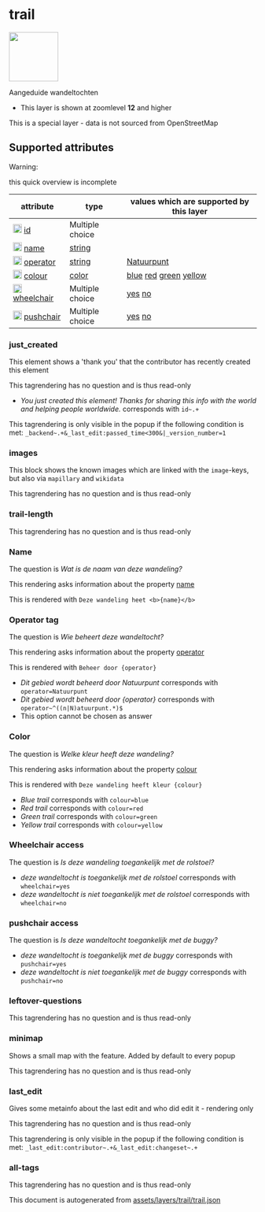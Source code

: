 [//]: # (WARNING: this file is automatically generated. Please find the sources at the bottom and edit those sources)

 trail 
=======



<img src='https://mapcomplete.osm.be/./assets/layers/trail/trail.svg' height="100px"> 

Aangeduide wandeltochten






  - This layer is shown at zoomlevel **12** and higher


This is a special layer - data is not sourced from OpenStreetMap



 Supported attributes 
----------------------



Warning: 

this quick overview is incomplete



attribute | type | values which are supported by this layer
----------- | ------ | ------------------------------------------
[<img src='https://mapcomplete.osm.be/assets/svg/statistics.svg' height='18px'>](https://taginfo.openstreetmap.org/keys/id#values) [id](https://wiki.openstreetmap.org/wiki/Key:id) | Multiple choice | 
[<img src='https://mapcomplete.osm.be/assets/svg/statistics.svg' height='18px'>](https://taginfo.openstreetmap.org/keys/name#values) [name](https://wiki.openstreetmap.org/wiki/Key:name) | [string](../SpecialInputElements.md#string) | 
[<img src='https://mapcomplete.osm.be/assets/svg/statistics.svg' height='18px'>](https://taginfo.openstreetmap.org/keys/operator#values) [operator](https://wiki.openstreetmap.org/wiki/Key:operator) | [string](../SpecialInputElements.md#string) | [Natuurpunt](https://wiki.openstreetmap.org/wiki/Tag:operator%3DNatuurpunt)
[<img src='https://mapcomplete.osm.be/assets/svg/statistics.svg' height='18px'>](https://taginfo.openstreetmap.org/keys/colour#values) [colour](https://wiki.openstreetmap.org/wiki/Key:colour) | [color](../SpecialInputElements.md#color) | [blue](https://wiki.openstreetmap.org/wiki/Tag:colour%3Dblue) [red](https://wiki.openstreetmap.org/wiki/Tag:colour%3Dred) [green](https://wiki.openstreetmap.org/wiki/Tag:colour%3Dgreen) [yellow](https://wiki.openstreetmap.org/wiki/Tag:colour%3Dyellow)
[<img src='https://mapcomplete.osm.be/assets/svg/statistics.svg' height='18px'>](https://taginfo.openstreetmap.org/keys/wheelchair#values) [wheelchair](https://wiki.openstreetmap.org/wiki/Key:wheelchair) | Multiple choice | [yes](https://wiki.openstreetmap.org/wiki/Tag:wheelchair%3Dyes) [no](https://wiki.openstreetmap.org/wiki/Tag:wheelchair%3Dno)
[<img src='https://mapcomplete.osm.be/assets/svg/statistics.svg' height='18px'>](https://taginfo.openstreetmap.org/keys/pushchair#values) [pushchair](https://wiki.openstreetmap.org/wiki/Key:pushchair) | Multiple choice | [yes](https://wiki.openstreetmap.org/wiki/Tag:pushchair%3Dyes) [no](https://wiki.openstreetmap.org/wiki/Tag:pushchair%3Dno)




### just_created 



This element shows a 'thank you' that the contributor has recently created this element

This tagrendering has no question and is thus read-only





  - *You just created this element! Thanks for sharing this info with the world and helping people worldwide.*  corresponds with  `id~.+`


This tagrendering is only visible in the popup if the following condition is met: `_backend~.+&_last_edit:passed_time<300&|_version_number=1`



### images 



This block shows the known images which are linked with the `image`-keys, but also via `mapillary` and `wikidata`

This tagrendering has no question and is thus read-only





### trail-length 



This tagrendering has no question and is thus read-only





### Name 



The question is  *Wat is de naam van deze wandeling?*

This rendering asks information about the property  [name](https://wiki.openstreetmap.org/wiki/Key:name) 

This is rendered with  `Deze wandeling heet <b>{name}</b>`





### Operator tag 



The question is  *Wie beheert deze wandeltocht?*

This rendering asks information about the property  [operator](https://wiki.openstreetmap.org/wiki/Key:operator) 

This is rendered with  `Beheer door {operator}`





  - *Dit gebied wordt beheerd door Natuurpunt*  corresponds with  `operator=Natuurpunt`
  - *Dit gebied wordt beheerd door {operator}*  corresponds with  `operator~^((n|N)atuurpunt.*)$`
  - This option cannot be chosen as answer




### Color 



The question is  *Welke kleur heeft deze wandeling?*

This rendering asks information about the property  [colour](https://wiki.openstreetmap.org/wiki/Key:colour) 

This is rendered with  `Deze wandeling heeft kleur {colour}`





  - *Blue trail*  corresponds with  `colour=blue`
  - *Red trail*  corresponds with  `colour=red`
  - *Green trail*  corresponds with  `colour=green`
  - *Yellow trail*  corresponds with  `colour=yellow`




### Wheelchair access 



The question is  *Is deze wandeling toegankelijk met de rolstoel?*





  - *deze wandeltocht is toegankelijk met de rolstoel*  corresponds with  `wheelchair=yes`
  - *deze wandeltocht is niet toegankelijk met de rolstoel*  corresponds with  `wheelchair=no`




### pushchair access 



The question is  *Is deze wandeltocht toegankelijk met de buggy?*





  - *deze wandeltocht is toegankelijk met de buggy*  corresponds with  `pushchair=yes`
  - *deze wandeltocht is niet toegankelijk met de buggy*  corresponds with  `pushchair=no`




### leftover-questions 



This tagrendering has no question and is thus read-only





### minimap 



Shows a small map with the feature. Added by default to every popup

This tagrendering has no question and is thus read-only





### last_edit 



Gives some metainfo about the last edit and who did edit it - rendering only

This tagrendering has no question and is thus read-only



This tagrendering is only visible in the popup if the following condition is met: `_last_edit:contributor~.+&_last_edit:changeset~.+`



### all-tags 



This tagrendering has no question and is thus read-only

 

This document is autogenerated from [assets/layers/trail/trail.json](https://github.com/pietervdvn/MapComplete/blob/develop/assets/layers/trail/trail.json)
